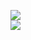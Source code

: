 [![](https://img.shields.io/badge/Made%20With-Github%20Spray-lightgrey.svg?style=for-the-badge&logo=github)](https://github.com/Annihil/github-spray#2742)  
[![](https://i.imgur.com/2DrTn0Z.gif)](https://github.com/Annihil/github-spray)